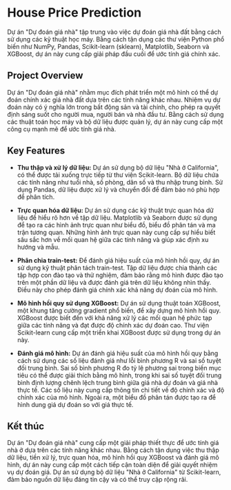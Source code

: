 # House Price Prediction

Dự án "Dự đoán giá nhà" tập trung vào việc dự đoán giá nhà đất bằng cách sử dụng các kỹ thuật học máy. Bằng cách tận dụng các thư viện Python phổ biến như NumPy, Pandas, Scikit-learn (sklearn), Matplotlib, Seaborn và XGBoost, dự án này cung cấp giải pháp đầu cuối để ước tính giá chính xác.

## Project Overview

Dự án "Dự đoán giá nhà" nhằm mục đích phát triển một mô hình có thể dự đoán chính xác giá nhà đất dựa trên các tính năng khác nhau. Nhiệm vụ dự đoán này có ý nghĩa lớn trong bất động sản và tài chính, cho phép ra quyết định sáng suốt cho người mua, người bán và nhà đầu tư. Bằng cách sử dụng các thuật toán học máy và bộ dữ liệu được quản lý, dự án này cung cấp một công cụ mạnh mẽ để ước tính giá nhà.

## Key Features

- **Thu thập và xử lý dữ liệu:** Dự án sử dụng bộ dữ liệu "Nhà ở California", có thể được tải xuống trực tiếp từ thư viện Scikit-learn. Bộ dữ liệu chứa các tính năng như tuổi nhà, số phòng, dân số và thu nhập trung bình. Sử dụng Pandas, dữ liệu được xử lý và chuyển đổi để đảm bảo nó phù hợp để phân tích.

- **Trực quan hóa dữ liệu:** Dự án sử dụng các kỹ thuật trực quan hóa dữ liệu để hiểu rõ hơn về tập dữ liệu. Matplotlib và Seaborn được sử dụng để tạo ra các hình ảnh trực quan như biểu đồ, biểu đồ phân tán và ma trận tương quan. Những hình ảnh trực quan này cung cấp sự hiểu biết sâu sắc hơn về mối quan hệ giữa các tính năng và giúp xác định xu hướng và mẫu.

- **Phân chia train-test:** Để đánh giá hiệu suất của mô hình hồi quy, dự án sử dụng kỹ thuật phân tách train-test. Tập dữ liệu được chia thành các tập hợp con đào tạo và thử nghiệm, đảm bảo rằng mô hình được đào tạo trên một phần dữ liệu và được đánh giá trên dữ liệu không nhìn thấy. Điều này cho phép đánh giá chính xác khả năng dự đoán của mô hình.

- **Mô hình hồi quy sử dụng XGBoost:** Dự án sử dụng thuật toán XGBoost, một khung tăng cường gradient phổ biến, để xây dựng mô hình hồi quy. XGBoost được biết đến với khả năng xử lý các mối quan hệ phức tạp giữa các tính năng và đạt được độ chính xác dự đoán cao. Thư viện Scikit-learn cung cấp một triển khai XGBoost được sử dụng trong dự án này.

- **Đánh giá mô hình:** Dự án đánh giá hiệu suất của mô hình hồi quy bằng cách sử dụng các số liệu đánh giá như lỗi bình phương R và sai số tuyệt đối trung bình. Sai số bình phương R đo tỷ lệ phương sai trong biến mục tiêu có thể được giải thích bằng mô hình, trong khi sai số tuyệt đối trung bình định lượng chênh lệch trung bình giữa giá nhà dự đoán và giá nhà thực tế. Các số liệu này cung cấp thông tin chi tiết về độ chính xác và độ chính xác của mô hình. Ngoài ra, một biểu đồ phân tán được tạo ra để hình dung giá dự đoán so với giá thực tế.

## Kết thúc

Dự án "Dự đoán giá nhà" cung cấp một giải pháp thiết thực để ước tính giá nhà ở dựa trên các tính năng khác nhau. Bằng cách tận dụng việc thu thập dữ liệu, tiền xử lý, trực quan hóa, mô hình hồi quy XGBoost và đánh giá mô hình, dự án này cung cấp một cách tiếp cận toàn diện để giải quyết nhiệm vụ dự đoán giá. Dự án sử dụng bộ dữ liệu "Nhà ở California" từ Scikit-learn, đảm bảo nguồn dữ liệu đáng tin cậy và có thể truy cập rộng rãi.
